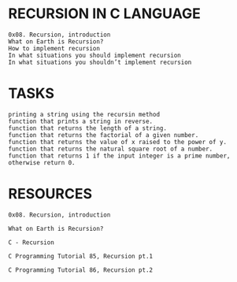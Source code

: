 # RECURSION IN C LANGUAGE
	0x08. Recursion, introduction
	What on Earth is Recursion?
	How to implement recursion
	In what situations you should implement recursion
	In what situations you shouldn’t implement recursion
# TASKS
	printing a string using the recursin method
	function that prints a string in reverse.
	function that returns the length of a string.
	function that returns the factorial of a given number.
	function that returns the value of x raised to the power of y.
	function that returns the natural square root of a number.
	function that returns 1 if the input integer is a prime number, otherwise return 0.
# RESOURCES 
	0x08. Recursion, introduction

	What on Earth is Recursion?

	C - Recursion

	C Programming Tutorial 85, Recursion pt.1

	C Programming Tutorial 86, Recursion pt.2

